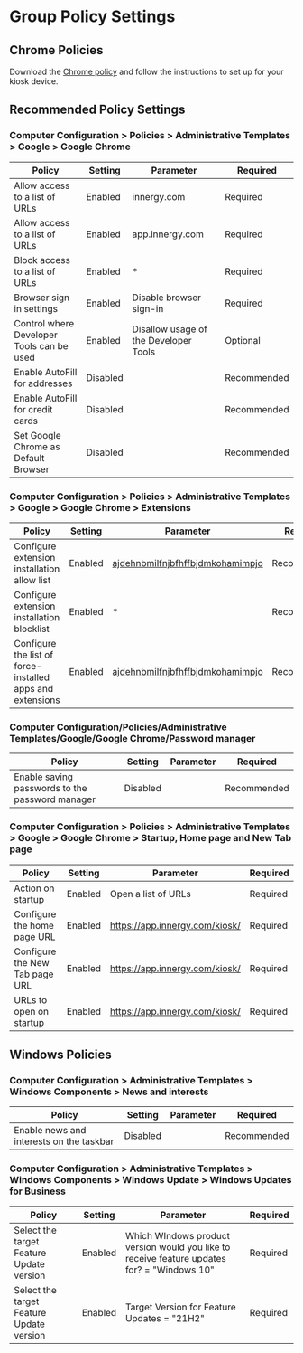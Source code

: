# Group Policy Settings

## Chrome Policies

Download the [Chrome policy](https://support.google.com/chrome/a/answer/187202?hl=en) and follow the instructions to set up for your kiosk device.

## Recommended Policy Settings

### Computer Configuration > Policies > Administrative Templates > Google > Google Chrome

| Policy  | Setting | Parameter | Required |
| -- | -- | -- | -- |
| Allow access to a list of URLs | Enabled | innergy.com | Required |
| Allow access to a list of URLs | Enabled | app.innergy.com | Required|
| Block access to a list of URLs | Enabled | * | Required |
| Browser sign in settings | Enabled | Disable browser sign-in | Required |
| Control where Developer Tools can be used | Enabled | Disallow usage of the Developer Tools | Optional |
| Enable AutoFill for addresses | Disabled | | Recommended |
| Enable AutoFill for credit cards | Disabled | | Recommended |
| Set Google Chrome as Default Browser | Disabled | | Recommended |

### Computer Configuration > Policies > Administrative Templates > Google > Google Chrome > Extensions

| Policy  | Setting | Parameter | Required |
| -- | -- | -- | -- |
| Configure extension installation allow list | Enabled | [ajdehnbmilfnjbfhffbjdmkohamimpjo](https://chrome.google.com/webstore/detail/innfinergy-v419/ajdehnbmilfnjbfhffbjdmkohamimpjo) | Recommended |
| Configure extension installation blocklist | Enabled | * | Recommended |
| Configure the list of force-installed apps and extensions | Enabled | [ajdehnbmilfnjbfhffbjdmkohamimpjo](https://chrome.google.com/webstore/detail/innfinergy-v419/ajdehnbmilfnjbfhffbjdmkohamimpjo) | Recommended |

### Computer Configuration/Policies/Administrative Templates/Google/Google Chrome/Password manager

| Policy  | Setting | Parameter | Required |
| -- | -- | -- | -- |
| Enable saving passwords to the password manager | Disabled | | Recommended |

### Computer Configuration > Policies > Administrative Templates > Google > Google Chrome > Startup, Home page and New Tab page

| Policy  | Setting | Parameter | Required |
| -- | -- | -- | -- |
| Action on startup | Enabled | Open a list of URLs | Required |
| Configure the home page URL | Enabled | https://app.innergy.com/kiosk/ | Required |
| Configure the New Tab page URL | Enabled | https://app.innergy.com/kiosk/ | Required |
| URLs to open on startup | Enabled | https://app.innergy.com/kiosk/ | Required |

## Windows Policies

### Computer Configuration > Administrative Templates > Windows Components > News and interests
| Policy  | Setting | Parameter | Required |
| -- | -- | -- | -- |
| Enable news and interests on the taskbar | Disabled | | Recommended |

### Computer Configuration > Administrative Templates > Windows Components > Windows Update > Windows Updates for Business

| Policy  | Setting | Parameter | Required |
| -- | -- | -- | -- |
| Select the target Feature Update version | Enabled | Which WIndows product version would you like to receive feature updates for? = "Windows 10" | Required |
| Select the target Feature Update version | Enabled | Target Version for Feature Updates = "21H2" | Required |

